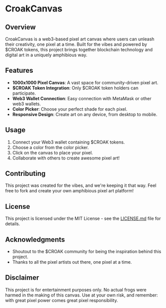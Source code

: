 # CroakCanvas

## Overview

CroakCanvas is a web3-based pixel art canvas where users can unleash their creativity, one pixel at a time. Built for the vibes and powered by $CROAK tokens, this project brings together blockchain technology and digital art in a uniquely amphibious way.

## Features

- **1000x1000 Pixel Canvas**: A vast space for community-driven pixel art.
- **$CROAK Token Integration**: Only $CROAK token holders can participate.
- **Web3 Wallet Connection**: Easy connection with MetaMask or other web3 wallets.
- **Color Picker**: Choose your perfect shade for each pixel.
- **Responsive Design**: Create art on any device, from desktop to mobile.

## Usage

1. Connect your Web3 wallet containing $CROAK tokens.
2. Choose a color from the color picker.
3. Click on the canvas to place your pixel.
4. Collaborate with others to create awesome pixel art!

## Contributing

This project was created for the vibes, and we're keeping it that way. Feel free to fork and create your own amphibious pixel art platform!

## License

This project is licensed under the MIT License - see the [LICENSE.md](LICENSE.md) file for details.

## Acknowledgments

- Shoutout to the $CROAK community for being the inspiration behind this project.
- Thanks to all the pixel artists out there, one pixel at a time.

## Disclaimer

This project is for entertainment purposes only. No actual frogs were harmed in the making of this canvas. Use at your own risk, and remember: with great pixel power comes great pixel responsibility.
